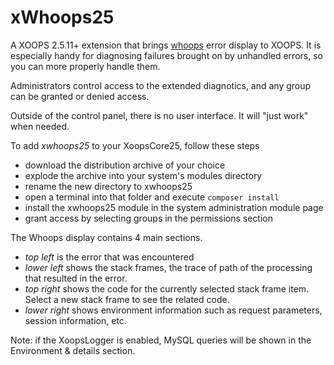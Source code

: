 xWhoops25
=========

A XOOPS 2.5.11+ extension that brings [whoops](https://github.com/filp/whoops) error display to XOOPS. It is especially handy for diagnosing failures brought on by unhandled errors, so you can more properly handle them.

Administrators control access to the extended diagnotics, and any group can be granted or denied access.

Outside of the control panel, there is no user interface. It will "just work" when needed.

To add *xwhoops25* to your XoopsCore25, follow these steps 
- download the distribution archive of your choice
- explode the archive into your system's modules directory
- rename the new directory to xwhoops25
- open a terminal into that folder and execute
  ```composer install```
- install the xwhoops25 module in the system administration module page
- grant access by selecting groups in the permissions section

The Whoops display contains 4 main sections.
- *top left* is the error that was encountered
- *lower left* shows the stack frames, the trace of path of the processing that resulted in the error.
- *top right* shows the code for the currently selected stack frame item. Select a new stack frame to see the related code.
- *lower right* shows environment information such as request parameters, session information, etc.

Note: if the XoopsLogger is enabled, MySQL queries will be shown in the Environment & details section.